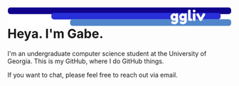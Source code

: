 <a href="https://ggliv.com"><img align="right" src="banner.png"></a>

# Heya. I'm Gabe.
I'm an undergraduate computer science student at the University of Georgia. This is my GitHub, where I do GitHub things.

If you want to chat, please feel free to reach out via email.
